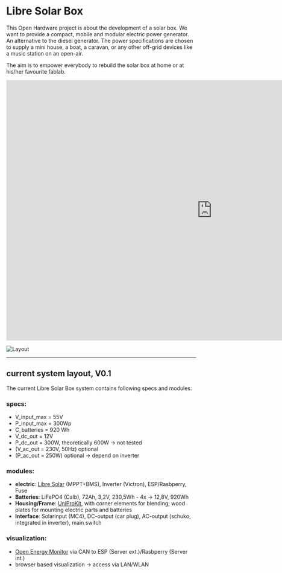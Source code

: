 # Libre Solar Box
This Open Hardware project is about the development of a solar box.
We want to provide a compact, mobile and modular electric power generator. An alternative to the diesel generator.
The power specifications are chosen to supply a mini house, a boat, a caravan, or any other off-grid devices like a music station on an open-air.

The aim is to empower everybody to rebuild the solar box at home or at his/her favourite fablab.


<!--![Libre Solar Box Layout](/media_files/libre_solar_box_layout.png)-->

<iframe src="https://h5p.org/h5p/embed/231072" width="1091" height="690" frameborder="0" allowfullscreen="allowfullscreen"></iframe>

![Layout](/LibreSolarBox_Layout.png)

----------------------
## current system layout, V0.1
The current Libre Solar Box system contains following specs and modules:
### specs:
- V_input_max = 55V
- P_input_max = 300Wp
- C_batteries = 920 Wh
- V_dc_out = 12V
- P_dc_out = 300W, theoretically 600W -> not tested
- (V_ac_out = 230V, 50Hz) optional
- (P_ac_out = 250W) optional -> depend on inverter

### modules:
- **electric**: [Libre Solar](http://libre.solar/) (MPPT+BMS), Inverter (Victron), ESP/Rasbperry, Fuse
- **Batteries**: LiFePO4 (Calb), 72Ah, 3,2V, 230,5Wh - 4x -> 12,8V, 920Wh
- **Housing/Frame**: [UniProKit](https://wiki.opensourceecology.de/Upklib), with corner elements for blending; wood plates for mounting electric parts and batteries
- **Interface**: Solarinput (MC4), DC-output (car plug), AC-output (schuko, integrated in inverter), main switch

### visualization:
- [Open Energy Monitor](https://openenergymonitor.org/) via CAN to ESP (Server ext.)/Rasbperry (Server int.)
- browser based visualization -> access via LAN/WLAN

